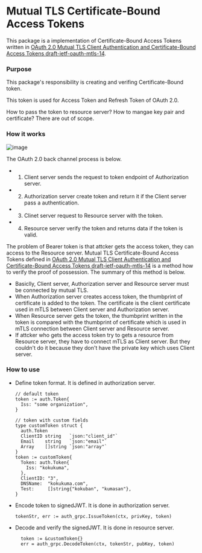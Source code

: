 # Mutual TLS Certificate-Bound Access Tokens

This package is a implementation of Certificate-Bound Access Tokens written in [OAuth 2.0 Mutual TLS Client Authentication and Certificate-Bound Access Tokens draft-ietf-oauth-mtls-14](https://tools.ietf.org/html/draft-ietf-oauth-mtls-14).

### Purpose

This package's responsibility is creating and verifing Certificate-Bound token.

This token is used for Access Token and Refresh Token of OAuth 2.0.

How to pass the token to resource server? How to mangae key pair and certificate? There are out of scope.

### How it works

![image](https://user-images.githubusercontent.com/1120995/66738957-a022d880-eeaa-11e9-8d39-339a11d667d9.png)

The OAuth 2.0 back channel process is below.

+ 1. Client server sends the request to token endpoint of Authorization server.
+ 2. Authorization server create token and return it if the Client server pass a authentication.
+ 3. Clinet server request to Resource server with the token.
+ 4. Resource server verify the token and returns data if the token is valid.

The problem of Bearer token is that attcker gets the access token, they can access to the Resource server. Mutual TLS Certificate-Bound Access Tokens defined in [OAuth 2.0 Mutual TLS Client Authentication and Certificate-Bound Access Tokens draft-ietf-oauth-mtls-14](https://tools.ietf.org/html/draft-ietf-oauth-mtls-14) is a method how to verify the proof of possession. The summary of this method is below.

+ Basiclly, Client server, Authorization server and Resource server must be connected by mutual TLS.
+ When Authorization server creates access token, the thumbprint of certificate is added to the token. The certificate is the client certificate used in mTLS between Client server and Authorization server.
+ When Resource server gets the token, the thumbprint written in the token is compared with the thumbprint of certificate which is used in mTLS connection between Client server and Resource server.
+ If attcker who gets the access token try to gets a resource from Resource server, they have to connect mTLS as Client server. But they couldn't do it because they don't have the private key which uses Client server.


### How to use
+ Define token format. It is defined in authorization server.
  ```
  // default token
  token := auth.Token{
    Iss: "some organization",
  }

  // token with custom fields
  type customToken struct {
    auth.Token
    ClientID string   `json:"client_id"`
    Email    string   `json:"email"`
    Array    []string `json:"array"`
  }
  token := customToken{
    Token: auth.Token{
      Iss: "kokukuma",
    },
    ClientID: "3",
    DNSName:  "kokukuma.com",
    Test:     []string{"kokuban", "kumasan"},
  }
  ```

+ Encode token to signedJWT. It is done in authorization server.
  ```
  tokenStr, err := auth_grpc.IssueToken(ctx, privKey, token)
  ```

+ Decode and verify the signedJWT. It is done in resource server.
  ```
	token := &customToken{}
	err = auth_grpc.DecodeToken(ctx, tokenStr, pubKey, token)
  ```

